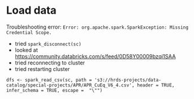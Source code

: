 



# Load data


Troubleshooting error: `Error: org.apache.spark.SparkException: Missing Credential Scope.`  
- tried `spark_disconnect(sc)`  
- looked at https://community.databricks.com/s/feed/0D58Y00009bzqi1SAA  
- tried reconnecting to cluster
- tried restarting cluster 

`dfs <- spark_read_csv(sc, path = 's3://hrds-projects/data-catalog/special-projects/APR/APR_CuEq_V6_4.csv', header = TRUE, infer_schema = TRUE, escape =  "\"")`

